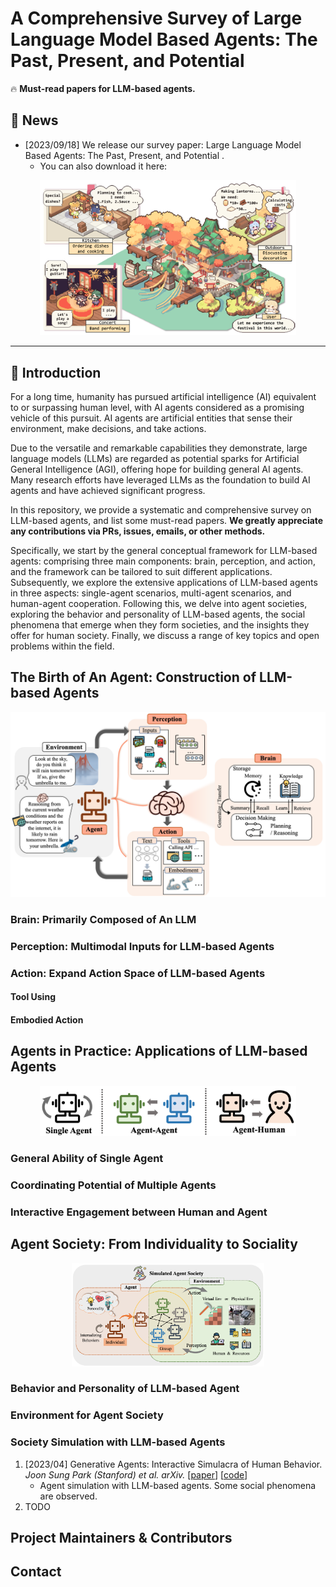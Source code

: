 # A Comprehensive Survey of Large Language Model Based Agents: The Past, Present, and Potential
🔥 **Must-read papers for LLM-based agents.**

## 🔔 News
- [2023/09/18] We release our survey paper: Large Language Model Based Agents: The Past, Present, and Potential . 
  - You can also download it here:

<div align=center><img src="./assets/figure1.jpg" style="zoom:40%" /></div>

---

## 🌟 Introduction

For a long time, humanity has pursued artificial intelligence (AI) equivalent to or surpassing human level, with AI agents considered as a promising vehicle of this pursuit. AI agents are artificial entities that sense their environment, make decisions, and take actions. 

Due to the versatile and remarkable capabilities they demonstrate, large language models (LLMs) are regarded as potential sparks for Artificial General Intelligence (AGI), offering hope for building general AI agents. Many research efforts have leveraged LLMs as the foundation to build AI agents and have achieved significant progress.

In this repository, we provide a systematic and comprehensive survey on LLM-based agents, and list some must-read papers. **We greatly appreciate any contributions via PRs, issues, emails, or other methods.**

Specifically, we start by the general conceptual framework for LLM-based agents: comprising three main components: brain, perception, and action, and the framework can be tailored to suit different applications. 
Subsequently, we explore the extensive applications of LLM-based agents in three aspects: single-agent scenarios, multi-agent scenarios, and human-agent cooperation. 
Following this, we delve into agent societies, exploring the behavior and personality of LLM-based agents, the social phenomena that emerge when they form societies, and the insights they offer for human society.
Finally, we discuss a range of key topics and open problems within the field.







## The Birth of An Agent: Construction of LLM-based Agents
<div align=center><img src="./assets/figure2.jpg" style="zoom:60%" /></div>

### Brain: Primarily Composed of An LLM

### Perception: Multimodal Inputs for LLM-based Agents

### Action: Expand Action Space of LLM-based Agents

#### Tool Using

#### Embodied Action


## Agents in Practice: Applications of LLM-based Agents

<div align=center><img src="./assets/figure7.jpg" style="zoom:40%" /></div>

### General Ability of Single Agent

### Coordinating Potential of Multiple Agents


### Interactive Engagement between Human and Agent


## Agent Society: From Individuality to Sociality
<div align=center><img src="./assets/figure12.jpg" style="zoom:30%" /></div>

### Behavior and Personality of LLM-based Agent

### Environment for Agent Society


### Society Simulation with LLM-based Agents

1. [2023/04] Generative Agents: Interactive Simulacra of Human Behavior. *Joon Sung Park (Stanford) et al. arXiv.* [[paper](https://arxiv.org/abs/2304.03442)] [[code](https://github.com/joonspk-research/generative_agents)]
   - Agent simulation with LLM-based agents. Some social phenomena are observed.
2. TODO


## Project Maintainers & Contributors



## Contact
